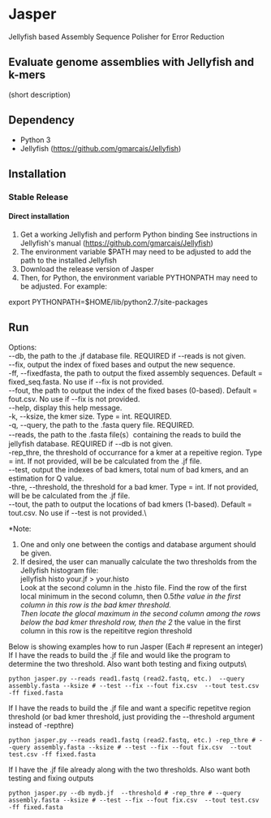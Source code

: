 # Jasper

Jellyfish based Assembly Sequence Polisher for Error Reduction
## Evaluate genome assemblies with Jellyfish and k-mers

(short description) 

## Dependency
* Python 3
* Jellyfish (https://github.com/gmarcais/Jellyfish)



## Installation

### Stable Release

#### Direct installation 
1. Get a working Jellyfish and perform Python binding
See instructions in Jellyfish's manual (https://github.com/gmarcais/Jellyfish)
2. The environment variable $PATH may need to be adjusted to add the path to the installed Jellyfish
3. Download the release version of Jasper
4. Then, for Python, the environment variable PYTHONPATH may need to be adjusted. For example:

export PYTHONPATH=$HOME/lib/python2.7/site-packages



## Run
Options:\
  --db, the path to the .jf  database file. REQUIRED if --reads is not given.\
  --fix, output the index of fixed bases and output the new sequence.\
  -ff, --fixedfasta, the path to output the fixed assembly sequences. Default = fixed_seq.fasta. No use if --fix is not provided.\
  --fout, the path to output the index of the fixed bases (0-based). Default = fout.csv. No use if --fix is not provided.\
  --help,	display this help message.\
  -k, --ksize, the kmer size. Type = int. REQUIRED.\
  -q, --query, the path to the .fasta query file. REQUIRED.\
  --reads, the path to the .fasta file(s）containing the reads to build the jellyfish database. REQUIRED if --db is not given.\
  -rep_thre, the threshold  of occurrance for a kmer at a repeitive region. Type = int. If not provided, will be be calculated from the .jf file.\
  --test, output the indexes of bad kmers, total num of bad kmers, and an estimation for Q value.\
  -thre, --threshold, the threshold for a bad kmer. Type = int. If not provided, will be be calculated from the .jf file.\
  --tout, the path to output the locations of bad kmers (1-based). Default = tout.csv. No use if --test is not provided.\

*Note: 
1. One and only one between the contigs and database argument should be given.
2. If desired, the user can manually calculate the two thresholds from the Jellyfish histogram file:\
jellyfish histo your.jf > your.histo \
Look at the second column in the .histo file. Find the row of the first local minimum in the second column, then 0.5*the value in the first column in this row is the bad kmer threshold. \
Then locate the glocal maximum in the second column among the rows below the bad kmer threshold row, then the 2* the value in the first column in this row is the repeititve region threshold 

Below is showing examples how to run Jasper (Each # represent an integer)\
If I have the reads to build the .jf file and would like the program to determine the two threshold. Also want both testing and fixing outputs\
```shell
python jasper.py --reads read1.fastq (read2.fastq, etc.)  --query assembly.fasta --ksize # --test --fix --fout fix.csv  --tout test.csv -ff fixed.fasta
```
If I have the reads to build the .jf file and want a specific repetitve region threshold (or bad kmer threshold, just providing the --threshold argument instead of -repthre)
```shell
python jasper.py --reads read1.fastq (read2.fastq, etc.) -rep_thre # --query assembly.fasta --ksize # --test --fix --fout fix.csv  --tout test.csv -ff fixed.fasta
```
If I have the .jf file already along with the two thresholds. Also want both testing and fixing outputs
```shell
python jasper.py --db mydb.jf  --threshold # -rep_thre # --query assembly.fasta --ksize # --test --fix --fout fix.csv  --tout test.csv -ff fixed.fasta 
```
